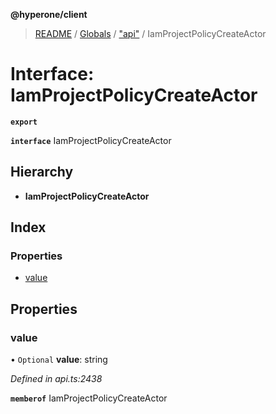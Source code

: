 **@hyperone/client**

> [README](../README.md) / [Globals](../globals.md) / ["api"](../modules/_api_.md) / IamProjectPolicyCreateActor

# Interface: IamProjectPolicyCreateActor

**`export`** 

**`interface`** IamProjectPolicyCreateActor

## Hierarchy

* **IamProjectPolicyCreateActor**

## Index

### Properties

* [value](_api_.iamprojectpolicycreateactor.md#value)

## Properties

### value

• `Optional` **value**: string

*Defined in api.ts:2438*

**`memberof`** IamProjectPolicyCreateActor

